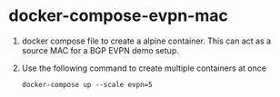 # docker-compose-evpn-mac

1. docker compose file to create a alpine container. This can act as a source MAC for a BGP EVPN demo setup.

2. Use the following command to create multiple containers at once

    ```
    docker-compose up --scale evpn=5
    ```